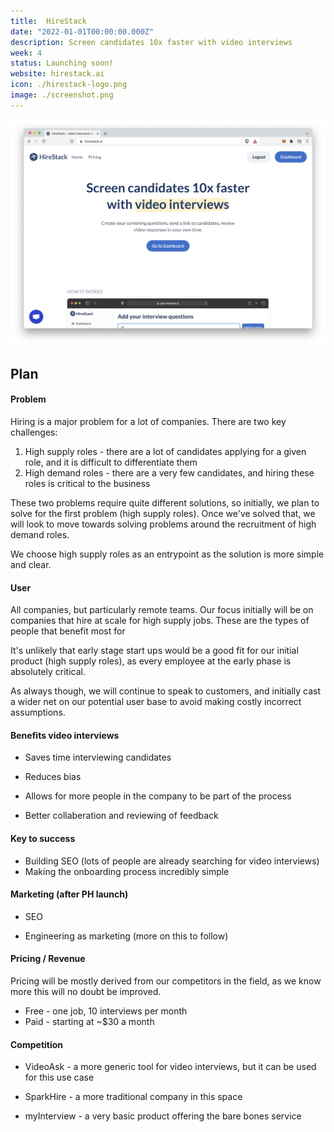 ```yaml
---
title:  HireStack
date: "2022-01-01T00:00:00.000Z"
description: Screen candidates 10x faster with video interviews
week: 4
status: Launching soon!
website: hirestack.ai
icon: ./hirestack-logo.png
image: ./screenshot.png
---
```


![HireStack Screenshot](./screenshot.png "HireStack Screenshot")


## Plan

#### Problem

Hiring is a major problem for a lot of companies. There are two key challenges:

 1. High supply roles - there are a lot of candidates applying for a given role, and it is difficult to differentiate them
 2. High demand roles - there are a very few candidates, and hiring these roles is critical to the business


These two problems require quite different solutions, so initially, we plan to solve for the first problem (high supply roles). Once we've solved that, we will look to move towards solving problems around the recruitment of high demand roles.

We choose high supply roles as an entrypoint as the solution is more simple and clear.


#### User

All companies, but particularly remote teams. Our focus initially will be on companies that hire at scale for high supply jobs. These are the types of people that benefit most for 

It's unlikely that early stage start ups would be a good fit for our initial product (high supply roles), as every employee at the early phase is absolutely critical. 

As always though, we will continue to speak to customers, and initially cast a wider net on our potential user base to avoid making costly incorrect assumptions.


#### Benefits video interviews

 * Saves time interviewing candidates

 * Reduces bias

 * Allows for more people in the company to be part of the process

 * Better collaberation and reviewing of feedback


#### Key to success

  * Building SEO (lots of people are already searching for video interviews)
  * Making the onboarding process incredibly simple


#### Marketing (after PH launch)

  * SEO

  * Engineering as marketing (more on this to follow)


#### Pricing / Revenue

Pricing will be mostly derived from our competitors in the field, as we know more this will no doubt be improved.

 * Free - one job, 10 interviews per month
 * Paid - starting at ~$30 a month


#### Competition

* VideoAsk - a more generic tool for video interviews, but it can be used for this use case

* SparkHire - a more traditional company in this space

* myInterview - a very basic product offering the bare bones service

